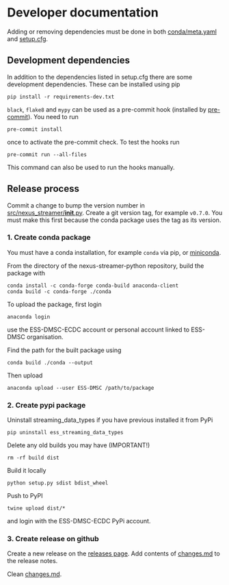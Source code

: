 # Developer documentation

Adding or removing dependencies must be done in both [conda/meta.yaml](conda/meta.yaml) and [setup.cfg](setup.cfg).

## Development dependencies

In addition to the dependencies listed in setup.cfg there are some development dependencies.
These can be installed using pip

```commandline
pip install -r requirements-dev.txt
```

`black`, `flake8` and `mypy` can be used as a pre-commit hook (installed by [pre-commit](https://pre-commit.com/)).
You need to run
```commandline
pre-commit install
```
once to activate the pre-commit check.
To test the hooks run
```commandline
pre-commit run --all-files
```
This command can also be used to run the hooks manually.

## Release process

Commit a change to bump the version number in [src/nexus_streamer/__init__.py](src/nexus_streamer/__init__.py).
Create a git version tag, for example `v0.7.0`. You must make this first because the conda package uses the tag as its version.

### 1. Create conda package

You must have a conda installation, for example `conda` via pip, or [miniconda](https://docs.conda.io/en/latest/miniconda.html).

From the directory of the nexus-streamer-python repository, build the package with
```commandline
conda install -c conda-forge conda-build anaconda-client
conda build -c conda-forge ./conda
```

To upload the package, first login
```commandline
anaconda login
```
use the ESS-DMSC-ECDC account or personal account linked to ESS-DMSC organisation.

Find the path for the built package using
```commandline
conda build ./conda --output
```

Then upload
```commandline
anaconda upload --user ESS-DMSC /path/to/package
```

### 2. Create pypi package

Uninstall streaming_data_types if you have previous installed it from PyPi
```commandline
pip uninstall ess_streaming_data_types
```

Delete any old builds you may have (IMPORTANT!)
```commandline
rm -rf build dist
```

Build it locally
```commandline
python setup.py sdist bdist_wheel
```

Push to PyPI
```commandline
twine upload dist/*
```
and login with the ESS-DMSC-ECDC PyPi account. 

### 3. Create release on github

Create a new release on the [releases page](https://github.com/ess-dmsc/nexus-streamer-python/releases). Add contents of [changes.md](changes.md) to the release notes.

Clean [changes.md](changes.md). 
